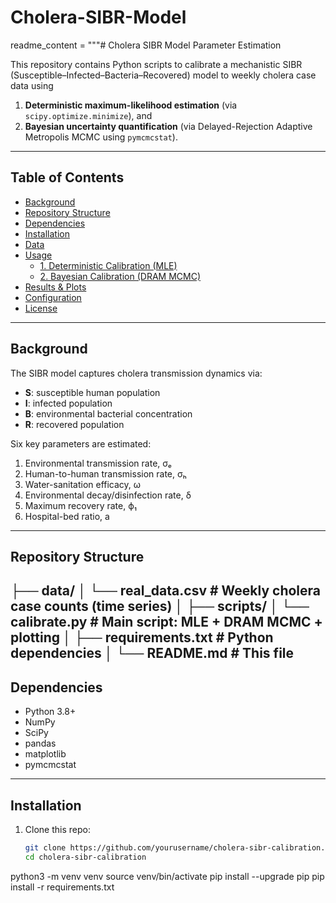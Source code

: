 # Cholera-SIBR-Model

readme_content = """# Cholera SIBR Model Parameter Estimation

This repository contains Python scripts to calibrate a mechanistic SIBR (Susceptible–Infected–Bacteria–Recovered) model to weekly cholera case data using

1. **Deterministic maximum-likelihood estimation** (via `scipy.optimize.minimize`), and  
2. **Bayesian uncertainty quantification** (via Delayed-Rejection Adaptive Metropolis MCMC using `pymcmcstat`).  

---

## Table of Contents

- [Background](#background)  
- [Repository Structure](#repository-structure)  
- [Dependencies](#dependencies)  
- [Installation](#installation)  
- [Data](#data)  
- [Usage](#usage)  
  - [1. Deterministic Calibration (MLE)](#1-deterministic-calibration-mle)  
  - [2. Bayesian Calibration (DRAM MCMC)](#2-bayesian-calibration-dram-mcmc)  
- [Results & Plots](#results--plots)  
- [Configuration](#configuration)  
- [License](#license)  

---

## Background

The SIBR model captures cholera transmission dynamics via:

- **S**: susceptible human population  
- **I**: infected population  
- **B**: environmental bacterial concentration  
- **R**: recovered population  

Six key parameters are estimated:

1. Environmental transmission rate, σₑ  
2. Human-to-human transmission rate, σₕ  
3. Water-sanitation efficacy, ω  
4. Environmental decay/disinfection rate, δ  
5. Maximum recovery rate, ϕ₁  
6. Hospital-bed ratio, a  

---

## Repository Structure

├── data/
│ └── real_data.csv # Weekly cholera case counts (time series)
│
├── scripts/
│ └── calibrate.py # Main script: MLE + DRAM MCMC + plotting
│
├── requirements.txt # Python dependencies
│
└── README.md # This file
---

## Dependencies

- Python 3.8+  
- NumPy  
- SciPy  
- pandas  
- matplotlib  
- pymcmcstat  

---

## Installation

1. Clone this repo:
   ```bash
   git clone https://github.com/yourusername/cholera-sibr-calibration.git
   cd cholera-sibr-calibration

python3 -m venv venv
source venv/bin/activate
pip install --upgrade pip
pip install -r requirements.txt
